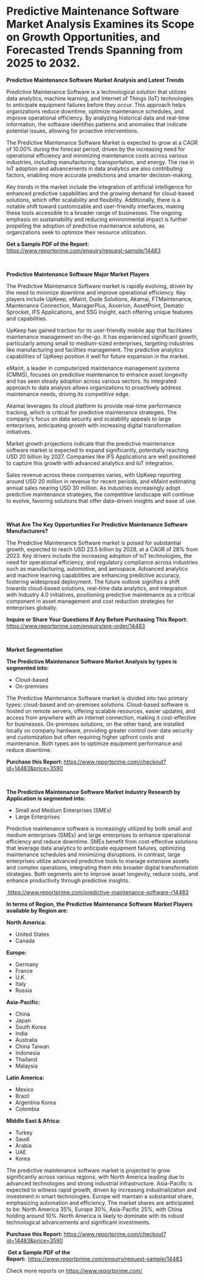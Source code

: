 <p><h1>Predictive Maintenance Software Market Analysis Examines its Scope on Growth Opportunities, and Forecasted Trends Spanning from 2025 to 2032.</h1></p><p><strong>Predictive Maintenance Software Market Analysis and Latest Trends</strong></p>
<p><p>Predictive Maintenance Software is a technological solution that utilizes data analytics, machine learning, and Internet of Things (IoT) technologies to anticipate equipment failures before they occur. This approach helps organizations reduce downtime, optimize maintenance schedules, and improve operational efficiency. By analyzing historical data and real-time information, the software identifies patterns and anomalies that indicate potential issues, allowing for proactive interventions.</p><p>The Predictive Maintenance Software Market is expected to grow at a CAGR of 10.00% during the forecast period, driven by the increasing need for operational efficiency and minimizing maintenance costs across various industries, including manufacturing, transportation, and energy. The rise in IoT adoption and advancements in data analytics are also contributing factors, enabling more accurate predictions and smarter decision-making.</p><p>Key trends in the market include the integration of artificial intelligence for enhanced predictive capabilities and the growing demand for cloud-based solutions, which offer scalability and flexibility. Additionally, there is a notable shift toward customizable and user-friendly interfaces, making these tools accessible to a broader range of businesses. The ongoing emphasis on sustainability and reducing environmental impact is further propelling the adoption of predictive maintenance solutions, as organizations seek to optimize their resource utilization.</p></p>
<p><strong>Get a Sample PDF of the Report:&nbsp;</strong> <a href="https://www.reportprime.com/enquiry/request-sample/14483?utm_campaign=3549&utm_medium=2&utm_source=Github&utm_content=ia&utm_term=20032025&utm_id=predictive-maintenance-software">https://www.reportprime.com/enquiry/request-sample/14483</a></p>
<p>&nbsp;</p>
<p><strong>Predictive Maintenance Software Major Market Players</strong></p>
<p><p>The Predictive Maintenance Software market is rapidly evolving, driven by the need to minimize downtime and improve operational efficiency. Key players include UpKeep, eMaint, Dude Solutions, Akamai, FTMaintenance, Maintenance Connection, ManagerPlus, Axxerion, AssetPoint, Dematic Sprocket, IFS Applications, and SSG Insight, each offering unique features and capabilities.</p><p>UpKeep has gained traction for its user-friendly mobile app that facilitates maintenance management on-the-go. It has experienced significant growth, particularly among small to medium-sized enterprises, targeting industries like manufacturing and facilities management. The predictive analytics capabilities of UpKeep position it well for future expansion in the market.</p><p>eMaint, a leader in computerized maintenance management systems (CMMS), focuses on predictive maintenance to enhance asset longevity and has seen steady adoption across various sectors. Its integrated approach to data analysis allows organizations to proactively address maintenance needs, driving its competitive edge.</p><p>Akamai leverages its cloud platform to provide real-time performance tracking, which is critical for predictive maintenance strategies. The company's focus on data security and scalability appeals to large enterprises, anticipating growth with increasing digital transformation initiatives.</p><p>Market growth projections indicate that the predictive maintenance software market is expected to expand significantly, potentially reaching USD 20 billion by 2027. Companies like IFS Applications are well positioned to capture this growth with advanced analytics and IoT integration.</p><p>Sales revenue across these companies varies, with UpKeep reporting around USD 20 million in revenue for recent periods, and eMaint estimating annual sales nearing USD 30 million. As industries increasingly adopt predictive maintenance strategies, the competitive landscape will continue to evolve, favoring solutions that offer data-driven insights and ease of use.</p></p>
<p>&nbsp;</p>
<p><strong>What Are The Key Opportunities For Predictive Maintenance Software Manufacturers?</strong></p>
<p><p>The Predictive Maintenance Software market is poised for substantial growth, expected to reach USD 23.5 billion by 2028, at a CAGR of 28% from 2023. Key drivers include the increasing adoption of IoT technologies, the need for operational efficiency, and regulatory compliance across industries such as manufacturing, automotive, and aerospace. Advanced analytics and machine learning capabilities are enhancing predictive accuracy, fostering widespread deployment. The future outlook signifies a shift towards cloud-based solutions, real-time data analytics, and integration with Industry 4.0 initiatives, positioning predictive maintenance as a critical component in asset management and cost reduction strategies for enterprises globally.</p></p>
<p><strong>Inquire or Share Your Questions If Any Before Purchasing This Report:</strong> <a href="https://www.reportprime.com/enquiry/pre-order/14483?utm_campaign=3549&utm_medium=2&utm_source=Github&utm_content=ia&utm_term=20032025&utm_id=predictive-maintenance-software">https://www.reportprime.com/enquiry/pre-order/14483</a></p>
<p>&nbsp;</p>
<p><strong>Market Segmentation</strong></p>
<p><strong>The Predictive Maintenance Software Market Analysis by types is segmented into:</strong></p>
<p><ul><li>Cloud-based</li><li>On-premises</li></ul></p>
<p><p>The Predictive Maintenance Software market is divided into two primary types: cloud-based and on-premises solutions. Cloud-based software is hosted on remote servers, offering scalable resources, easier updates, and access from anywhere with an internet connection, making it cost-effective for businesses. On-premises solutions, on the other hand, are installed locally on company hardware, providing greater control over data security and customization but often requiring higher upfront costs and maintenance. Both types aim to optimize equipment performance and reduce downtime.</p></p>
<p><strong>Purchase this Report:&nbsp;</strong><a href="https://www.reportprime.com/checkout?id=14483&price=3590&utm_campaign=3549&utm_medium=2&utm_source=Github&utm_content=ia&utm_term=20032025&utm_id=predictive-maintenance-software">https://www.reportprime.com/checkout?id=14483&price=3590</a></p>
<p>&nbsp;</p>
<p><strong>The Predictive Maintenance Software Market Industry Research by Application is segmented into:</strong></p>
<p><ul><li>Small and Medium Enterprises (SMEs)</li><li>Large Enterprises</li></ul></p>
<p><p>Predictive maintenance software is increasingly utilized by both small and medium enterprises (SMEs) and large enterprises to enhance operational efficiency and reduce downtime. SMEs benefit from cost-effective solutions that leverage data analytics to anticipate equipment failures, optimizing maintenance schedules and minimizing disruptions. In contrast, large enterprises utilize advanced predictive tools to manage extensive assets and complex operations, integrating them into broader digital transformation strategies. Both segments aim to improve asset longevity, reduce costs, and enhance productivity through predictive insights.</p></p>
<p><a href="https://www.reportprime.com/predictive-maintenance-software-r14483?utm_campaign=3549&utm_medium=2&utm_source=Github&utm_content=ia&utm_term=20032025&utm_id=predictive-maintenance-software">&nbsp;https://www.reportprime.com/predictive-maintenance-software-r14483</a></p>
<p><strong>In terms of Region, the Predictive Maintenance Software Market Players available by Region are:</strong></p>
<p>
    <p> <strong> North America: </strong>
        <ul>
            <li>United States</li>
            <li>Canada</li>
        </ul>
        </p> 
    <p> <strong> Europe: </strong>
        <ul>
            <li>Germany</li>
            <li>France</li>
            <li>U.K.</li>
            <li>Italy</li>
            <li>Russia</li>
        </ul>
        </p> 
    <p> <strong> Asia-Pacific: </strong>
        <ul>
            <li>China</li>
            <li>Japan</li>
            <li>South Korea</li>
            <li>India</li>
            <li>Australia</li>
            <li>China Taiwan</li>
            <li>Indonesia</li>
            <li>Thailand</li>
            <li>Malaysia</li>
        </ul>
        </p> 
    <p> <strong> Latin America: </strong>
        <ul>
            <li>Mexico</li>
            <li>Brazil</li>
            <li>Argentina Korea</li>
            <li>Colombia</li>
        </ul>
        </p> 
    <p> <strong> Middle East & Africa: </strong>
        <ul>
            <li>Turkey</li>
            <li>Saudi</li>
            <li>Arabia</li>
            <li>UAE</li>
            <li>Korea</li>
        </ul>
    </p>
    </p>
<p><p>The predictive maintenance software market is projected to grow significantly across various regions, with North America leading due to advanced technologies and strong industrial infrastructure. Asia-Pacific is expected to witness rapid growth, driven by increasing industrialization and investment in smart technologies. Europe will maintain a substantial share, emphasizing automation and efficiency. The market shares are anticipated to be: North America 35%, Europe 30%, Asia-Pacific 25%, with China holding around 10%. North America is likely to dominate with its robust technological advancements and significant investments.</p></p>
<p><strong>Purchase this Report: </strong><a href="https://www.reportprime.com/checkout?id=14483&price=3590&utm_campaign=3549&utm_medium=2&utm_source=Github&utm_content=ia&utm_term=20032025&utm_id=predictive-maintenance-software">https://www.reportprime.com/checkout?id=14483&price=3590</a></p>
<p>&nbsp;<strong>Get a Sample PDF of the Report:&nbsp;&nbsp;</strong><a href="https://www.reportprime.com/enquiry/request-sample/14483?utm_campaign=3549&utm_medium=2&utm_source=Github&utm_content=ia&utm_term=20032025&utm_id=predictive-maintenance-software">https://www.reportprime.com/enquiry/request-sample/14483</a></p>
<p><strong></strong></p>
<p>Check more reports on <a href="https://www.reportprime.com/?utm_campaign=3549&utm_medium=2&utm_source=Github&utm_content=ia&utm_term=20032025&utm_id=predictive-maintenance-software">https://www.reportprime.com/</a></p>